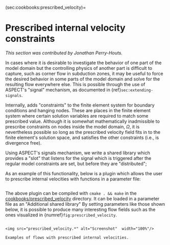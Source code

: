 (sec:cookbooks:prescribed_velocity)=
# Prescribed internal velocity constraints

*This section was contributed by Jonathan Perry-Houts.*

In cases where it is desirable to investigate the behavior of one part of the
model domain but the controlling physics of another part is difficult to
capture, such as corner flow in subduction zones, it may be useful to force
the desired behavior in some parts of the model domain and solve for the
resulting flow everywhere else. This is possible through the use of ASPECT's
"signal" mechanism, as documented in
{ref}`sec:extending-signals`.

Internally, adds "constraints" to the finite element system for
boundary conditions and hanging nodes. These are places in the finite element
system where certain solution variables are required to match some prescribed
value. Although it is somewhat mathematically inadmissible to prescribe
constraints on nodes inside the model domain, $\Omega$, it is nevertheless
possible so long as the prescribed velocity field fits in to the finite
element's solution space, and satisfies the other constraints (i.e., is
divergence free).

Using ASPECT's signals mechanism, we write a shared library which provides a
"slot" that listens for the signal which is triggered after the
regular model constraints are set, but before they are
"distributed";

As an example of this functionality, below is a plugin which allows the user
to prescribe internal velocities with functions in a parameter file:

```{literalinclude} ../prescribed_velocity.cc
```

The above plugin can be compiled with `cmake . && make` in the
[cookbooks/prescribed_velocity](https://github.com/geodynamics/aspect/tree/main/cookbooks/prescribed_velocity) directory. It can be loaded in a parameter
file as an "Additional shared library" By setting parameters like
those shown below, it is possible to produce many interesting flow fields such
as the ones visualized in {numref}`fig:prescribed_velocity`.

```{literalinclude} ../corner_flow.prm
```

```{figure-md} fig:prescribed_velocity
<img src="prescribed_velocity.*" alt="Screenshot"  width="100%"/>

Examples of flows with prescribed internal velocities.
```
